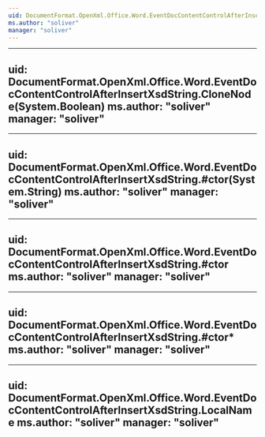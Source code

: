 ```yaml
---
uid: DocumentFormat.OpenXml.Office.Word.EventDocContentControlAfterInsertXsdString
ms.author: "soliver"
manager: "soliver"
---
```


---
uid: DocumentFormat.OpenXml.Office.Word.EventDocContentControlAfterInsertXsdString.CloneNode(System.Boolean)
ms.author: "soliver"
manager: "soliver"
---

---
uid: DocumentFormat.OpenXml.Office.Word.EventDocContentControlAfterInsertXsdString.#ctor(System.String)
ms.author: "soliver"
manager: "soliver"
---

---
uid: DocumentFormat.OpenXml.Office.Word.EventDocContentControlAfterInsertXsdString.#ctor
ms.author: "soliver"
manager: "soliver"
---

---
uid: DocumentFormat.OpenXml.Office.Word.EventDocContentControlAfterInsertXsdString.#ctor*
ms.author: "soliver"
manager: "soliver"
---

---
uid: DocumentFormat.OpenXml.Office.Word.EventDocContentControlAfterInsertXsdString.LocalName
ms.author: "soliver"
manager: "soliver"
---
